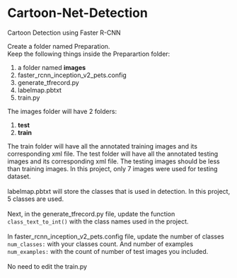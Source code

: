 # Cartoon-Net-Detection
Cartoon Detection using Faster R-CNN

Create a folder named Preparation. <br>
Keep the following things inside the Preparartion folder:
1. a folder named **images**
2. faster_rcnn_inception_v2_pets.config
3. generate_tfrecord.py
4. labelmap.pbtxt
5. train.py


The images folder will have 2 folders:
1.  __test__
2. __train__


The train folder will have all the annotated training images and its corresponding xml file.
The test folder will have all the annotated testing images and its corresponding xml file.
The testing images should be less than training images. In this project, only 7 images were used for testing dataset.
<br><br>
labelmap.pbtxt will store the classes that is used in detection. In this project, 5 classes are used.
<br><br>
Next, in the generate_tfrecord.py file, update the function `class_text_to_int()` with the class names used in the project. 
<br><br>
In faster_rcnn_inception_v2_pets.config file, update the number of classes `num_classes:` with your classes count. And number of examples `num_examples:` with the count of number of test images you included.
<br><br>
No need to edit the train.py
